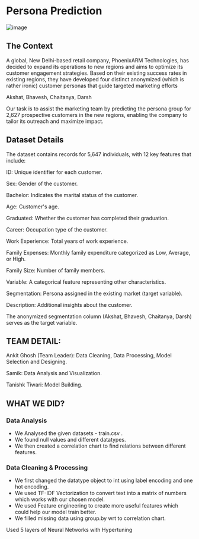 # Persona Prediction
![image](https://github.com/user-attachments/assets/3f90dc0c-7dfd-4c9c-b2f3-cb92060bade6)

## The Context
A global, New Delhi-based retail company, PhoenixARM Technologies, has decided to expand its operations to new regions and aims to optimize its customer engagement strategies. Based on their existing success rates in existing regions, they have developed four distinct anonymized (which is rather ironic) customer personas that guide targeted marketing efforts

Akshat, Bhavesh, Chaitanya, Darsh

Our task is to assist the marketing team by predicting the persona group for 2,627 prospective customers in the new regions, enabling the company to tailor its outreach and maximize impact.

## Dataset Details
The dataset contains records for 5,647 individuals, with 12 key features that include:

ID: Unique identifier for each customer.

Sex: Gender of the customer.

Bachelor: Indicates the marital status of the customer.

Age: Customer's age.

Graduated: Whether the customer has completed their graduation.

Career: Occupation type of the customer.

Work Experience: Total years of work experience.

Family Expenses: Monthly family expenditure categorized as Low, Average, or High.

Family Size: Number of family members.

Variable: A categorical feature representing other characteristics.

Segmentation: Persona assigned in the existing market (target variable).

Description: Additional insights about the customer.

The anonymized segmentation column (Akshat, Bhavesh, Chaitanya, Darsh) serves as the target variable.

## TEAM DETAIL:
Ankit Ghosh (Team Leader): Data Cleaning, Data Processing, Model Selection and Designing.

Samik: Data Analysis and Visualization.

Tanishk Tiwari: Model Building.

## WHAT WE DID?
### Data Analysis
* We Analysed the given datasets - train.csv .
* We found null values and different datatypes.
* We then created a correlation chart to find relations between different features.

### Data Cleaning & Processing
* We first changed the datatype object to int using label encoding and one hot encoding. 
* We used TF-IDF Vectorization to convert text into a matrix of numbers which works with our chosen model.
* We used Feature engineering to create more useful features which could help our model train better.
* We filled missing data using group.by wrt to correlation chart.
  







Used 5 layers of Neural Networks with Hypertuning
